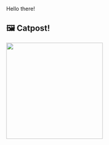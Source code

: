 Hello there!



## 🖼️ Catpost!

<sub>
    <img src="https://cdn2.thecatapi.com/images/b71.jpg" height="256">
</sub>

